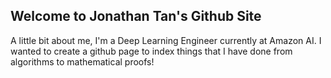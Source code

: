 ## Welcome to Jonathan Tan's Github Site

A little bit about me, I'm a Deep Learning Engineer currently at Amazon AI. I wanted to create a github page to index things that I have done from algorithms to mathematical proofs!

